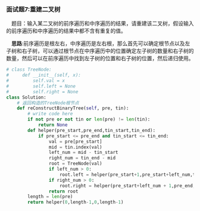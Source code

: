 ### 面试题7:重建二叉树

&emsp;题目：输入某二叉树的前序遍历和中序遍历的结果，请重建该二叉树，假设输入的前序遍历和中序遍历的结果中都不含有重复的值。

&emsp;**思路**:前序遍历是根左右，中序遍历是左右根，那么首先可以确定根节点以及左子树和右子树，可以通过根节点在中序遍历中的位置确定左子树的数量和右子树的数量，然后可以在前序遍历中找到左子树的位置和右子树的位置，然后递归使用。


```python
# class TreeNode:
#     def __init__(self, x):
#         self.val = x
#         self.left = None
#         self.right = None
class Solution:
    # 返回构造的TreeNode根节点
    def reConstructBinaryTree(self, pre, tin):
        # write code here
        if not pre or not tin or len(pre) != len(tin):
            return None
        def helper(pre_start,pre_end,tin_start,tin_end):
            if pre_start <= pre_end and tin_start <= tin_end:
                val = pre[pre_start]
                mid = tin.index(val)
                left_num = mid - tin_start
                right_num = tin_end - mid
                root = TreeNode(val)
                if left_num > 0:
                    root.left = helper(pre_start+1,pre_start+left_num,tin_start,mid-1)
                if right_num > 0:
                    root.right = helper(pre_start+left_num + 1,pre_end,mid+1,tin_end)
                return root
        length = len(pre)
        return helper(0,length-1,0,length-1)
```
